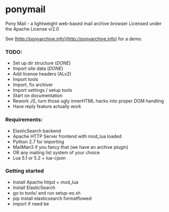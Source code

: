 # ponymail
Pony Mail - a lightweight web-based mail archive browser
Licensed under the Apache License v/2.0

See [http://ponyarchive.info](http://ponyarchive.info) for a demo.

### TODO: ###
* Set up dir structure (*DONE*)
* Import site data (*DONE*)
* Add license headers (ALv2)
* Import tools
* Import, fix archiver
* Import settings / setup tools
* Start on documentation
* Rework JS, turn those ugly innerHTML hacks into proper DOM handling
* Have reply feature actually work


### Requirements: ###

* ElasticSearch backend
* Apache HTTP Server frontend with mod_lua loaded
* Python 2.7 for importing
* MailMan3 if you fancy that (we have an archive plugin)
* OR any mailing list system of your choice
* Lua 5.1 or 5.2 + lua-cjson


### Getting started ###

* Install Apache httpd + mod_lua
* Install ElasticSearch
* go to tools/ and run setup-es.sh
* pip install elasticsearch formatflowed
* import if need be

